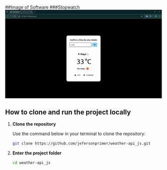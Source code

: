 ##Image of Software
###Stopwatch
![Project Logo](./img/weather.png)

## How to clone and run the project locally
1. **Clone the repository**
   
   Use the command below in your terminal to clone the repository:
   ```bash
   git clone https://github.com/jefersonprimer/weather-api_js.git

2. **Enter the project folder**
   ```bash
   cd weather-api_js